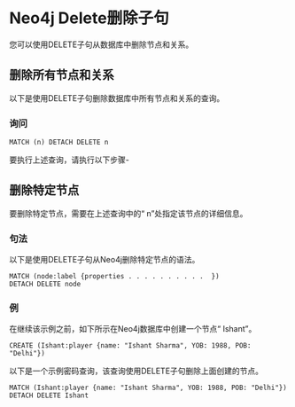 # Neo4j Delete删除子句

您可以使用DELETE子句从数据库中删除节点和关系。

## 删除所有节点和关系

以下是使用DELETE子句删除数据库中所有节点和关系的查询。

### 询问

```cql
MATCH (n) DETACH DELETE n
```

要执行上述查询，请执行以下步骤-

## 删除特定节点

要删除特定节点，需要在上述查询中的“ n”处指定该节点的详细信息。

### 句法

以下是使用DELETE子句从Neo4j删除特定节点的语法。

```cql
MATCH (node:label {properties . . . . . . . . . .  }) 
DETACH DELETE node
```

### 例

在继续该示例之前，如下所示在Neo4j数据库中创建一个节点“ Ishant”。

```cql
CREATE (Ishant:player {name: "Ishant Sharma", YOB: 1988, POB: "Delhi"}) 
```

以下是一个示例密码查询，该查询使用DELETE子句删除上面创建的节点。

```cql
MATCH (Ishant:player {name: "Ishant Sharma", YOB: 1988, POB: "Delhi"}) 
DETACH DELETE Ishant
```
